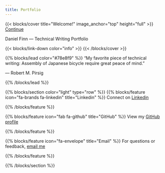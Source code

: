 ```yaml
---
title: Portfolio
---
```


{{< blocks/cover title="Welcome!" image_anchor="top" height="full" >}}
<a class="btn btn-lg btn-primary me-3 mb-4" href="/docs/">
  Continue <i class="fas fa-arrow-alt-circle-right ms-2"></i>
</a>
<p class="lead mt-5">Daniel Finn &mdash; Technical Writing Portfolio</p>
{{< blocks/link-down color="info" >}}
{{< /blocks/cover >}}


{{% blocks/lead color="#78e8f9" %}}
“My favorite piece of technical writing: Assembly of Japanese bicycle require great peace of mind.”

— Robert M. Pirsig


{{% /blocks/lead %}}


{{% blocks/section color="light" type="row" %}}
{{% blocks/feature icon="fa-brands fa-linkedin" title="Linkedin" %}}
Connect on [Linkedin](https://www.linkedin.com/in/danielrfinn/)

{{% /blocks/feature %}}


{{% blocks/feature icon="fab fa-github" title="GitHub" %}}
View my [GitHub profile](https://github.com/danfinn5)

{{% /blocks/feature %}}


{{% blocks/feature icon="fa-envelope" title="Email" %}}
For questions or feedback, [email me](mailto:danfinn5@gmail.com)

{{% /blocks/feature %}}


{{% /blocks/section %}}

